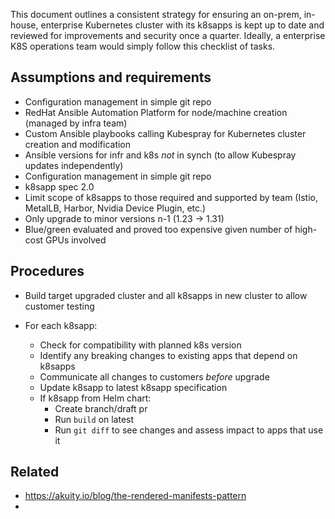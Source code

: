 This document outlines a consistent strategy for ensuring an on-prem, in-house, enterprise Kubernetes cluster with its k8sapps is kept up to date and reviewed for improvements and security once a quarter. Ideally, a enterprise K8S operations team would simply follow this checklist of tasks.

## Assumptions and requirements

- Configuration management in simple git repo
- RedHat Ansible Automation Platform for node/machine creation (managed by infra team)
- Custom Ansible playbooks calling Kubespray for Kubernetes cluster creation and modification
- Ansible versions for infr and k8s *not* in synch (to allow Kubespray updates independently)
- Configuration management in simple git repo
- k8sapp spec 2.0
- Limit scope of k8sapps to those required and supported by team (Istio, MetalLB, Harbor, Nvidia Device Plugin, etc.)
- Only upgrade to minor versions n-1 (1.23 -> 1.31)
- Blue/green evaluated and proved too expensive given number of high-cost GPUs involved
## Procedures

- Build target upgraded cluster and all k8sapps in new cluster to allow customer testing

- For each k8sapp:
	- Check for compatibility with planned k8s version
	- Identify any breaking changes to existing apps that depend on k8sapps
	- Communicate all changes to customers *before* upgrade
	- Update k8sapp to latest k8sapp specification
	- If k8sapp from Helm chart:
		- Create branch/draft pr
		- Run `build` on latest
		- Run `git diff` to see changes and assess impact to apps that use it

## Related

- https://akuity.io/blog/the-rendered-manifests-pattern
- 
